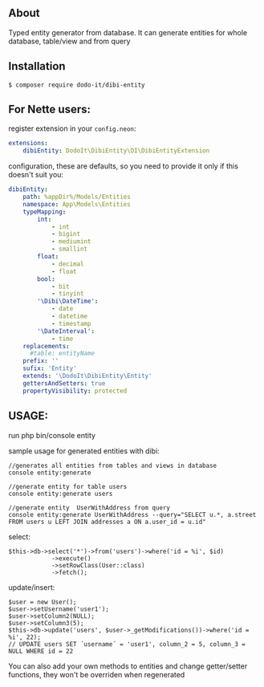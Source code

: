 ## About
Typed entity generator from database. It can generate entities for whole database, table/view and from query

## Installation

    $ composer require dodo-it/dibi-entity


## For Nette users:
 register extension in your `config.neon`:

```yaml
extensions:
    dibiEntity: DodoIt\DibiEntity\DI\DibiEntityExtension
```

configuration, these are defaults, so you need to provide it only if this doesn't suit you:
```yaml
dibiEntity:
    path: %appDir%/Models/Entities
    namespace: App\Models\Entities
    typeMapping:
        int:
            - int
            - bigint
            - mediumint
            - smallint
        float:
            - decimal
            - float
        bool:
            - bit
            - tinyint
        '\Dibi\DateTime':
            - date
            - datetime
            - timestamp
        '\DateInterval':
            - time
    replacements:
      #table: entityName
    prefix: ''
    sufix: 'Entity'
    extends: '\DodoIt\DibiEntity\Entity'
    gettersAndSetters: true
    propertyVisibility: protected
```
## USAGE:
run php bin/console entity


sample usage for generated entities with dibi:

    //generates all entities from tables and views in database 
    console entity:generate
    
    //generate entity for table users
    console entity:generate users
    
    //generate entity  UserWithAddress from query
    console entity:generate UserWithAddress --query="SELECT u.*, a.street FROM users u LEFT JOIN addresses a ON a.user_id = u.id"
 
select:

    $this->db->select('*')->from('users')->where('id = %i', $id)
				->execute()
				->setRowClass(User::class)
				->fetch();
update/insert:

	$user = new User();
	$user->setUsername('user1');
	$user->setColumn2(NULL);
	$user->setColumn3(5);
	$this->db->update('users', $user->_getModifications())->where('id = %i', 22);
	// UPDATE users SET ´username´ = 'user1', column_2 = 5, column_3 = NULL WHERE id = 22

You can also add your own methods to entities and change getter/setter functions, they won't be overriden when regenerated
